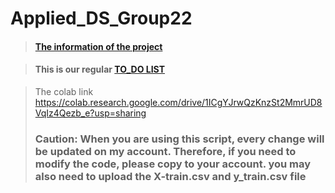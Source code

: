 # Applied_DS_Group22
> #### [The information of the project](https://diligent-floss-5a5.notion.site/fepB-dataset-challenge-de0f27b195ba47e4ade6e3a2fbce9d9a)        
 
> #### This is our regular [TO_DO LIST](https://github.com/fegb-dataset22/dataset22/projects/1)

> The colab link https://colab.research.google.com/drive/1ICgYJrwQzKnzSt2MmrUD8VqIz4Qezb_e?usp=sharing
> ### Caution: When you are using this script, every change will be updated on my account. Therefore, if you need to modify the code, please copy to your account. you may also need to upload the X-train.csv and y_train.csv file
